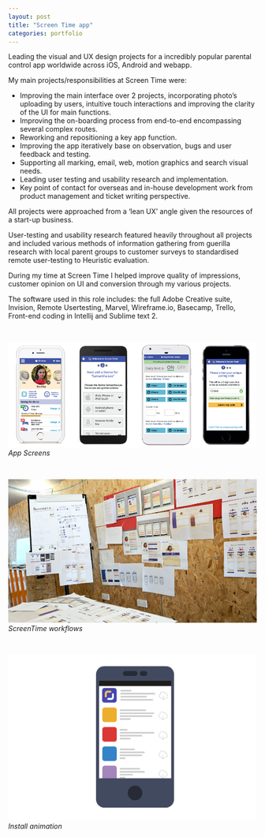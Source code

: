 ```yaml
---
layout: post
title: "Screen Time app"
categories: portfolio
---
```


Leading the visual and UX design projects for a incredibly popular parental control app worldwide across iOS, Android and webapp.

My main projects/responsibilities at Screen Time were:

* Improving the main interface over 2 projects, incorporating photo’s uploading by users, intuitive touch interactions and improving the clarity of the UI for main functions.
* Improving the on-boarding process from end-to-end encompassing several complex routes.
* Reworking and repositioning a key app function.
* Improving the app iteratively base on observation, bugs and user feedback and testing.
* Supporting all marking, email, web, motion graphics and search visual needs.
* Leading user testing and usability research and implementation.
* Key point of contact for overseas and in-house development work from product management and ticket writing perspective.

All projects were approached from a ‘lean UX’ angle given the resources of a start-up business.

User-testing and usability research featured heavily throughout all projects and included various methods of information gathering from guerilla research with local parent groups to customer surveys to standardised remote user-testing to Heuristic evaluation.

During my time at Screen Time I helped improve quality of impressions, customer opinion on UI and conversion through my various projects.

The software used in this role includes: the full Adobe Creative suite, Invision, Remote Usertesting, Marvel, Wireframe.io, Basecamp, Trello, Front-end coding in Intellij and Sublime text 2.


<br />

![App Screens](https://github.com/Erioldoesdesign/erioldoesdesign.github.io/blob/master/images/screentime-2.jpeg?raw=true "App Screens")
*App Screens*

<br />

![ScreenTime workflows](https://github.com/Erioldoesdesign/erioldoesdesign.github.io/blob/master/images/screentime-1.jpeg?raw=true "ScreenTime workflows")
*ScreenTime workflows*

<br />

![Install animation](https://github.com/Erioldoesdesign/erioldoesdesign.github.io/blob/master/images/installs-5.gif?raw=true "Install animation")
*Install animation*

